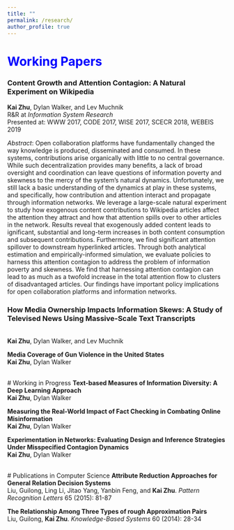 ```yaml
---
title: ""
permalink: /research/
author_profile: true
---
```


# <span style="color:blue">Working Papers</span>
### Content Growth and Attention Contagion: A Natural Experiment on Wikipedia

**Kai Zhu**, Dylan Walker, and Lev Muchnik <br>
R&R at *Information System Research* <br>
Presented at: WWW 2017, CODE 2017, WISE 2017, SCECR 2018, WEBEIS 2019

_Abstract_: Open collaboration platforms have fundamentally changed the way knowledge is produced, disseminated and consumed. In these systems, contributions arise organically with little to no central governance. While such decentralization provides many benefits, a lack of broad oversight and coordination can leave questions of information poverty and skewness to the mercy of the system’s natural dynamics. Unfortunately, we still lack a basic understanding of the dynamics at play in these systems, and specifically, how contribution and attention interact and propagate through information networks. We leverage a large-scale natural experiment to study how exogenous content contributions to Wikipedia articles affect the attention they attract and how that attention spills over to other articles in the network. Results reveal that exogenously added content leads to ignificant, substantial and long-term increases in both content consumption and subsequent contributions. Furthermore, we find significant attention spillover to downstream hyperlinked articles. Through both analytical estimation and empirically-informed simulation, we evaluate policies to harness this attention contagion to address the problem of information poverty and skewness. We find that harnessing attention contagion can lead to as much as a twofold increase in the total attention flow to clusters of disadvantaged articles. Our findings have important policy implications for open collaboration platforms and information networks.


### How Media Ownership Impacts Information Skews: A Study of Televised News Using Massive-Scale Text Transcripts
<br><b>Kai Zhu</b>, Dylan Walker, and Lev Muchnik

<b>Media Coverage of Gun Violence in the United States</b> 
<br><b>Kai Zhu</b>, Dylan Walker

<br>
# Working in Progress
<b>Text-based Measures of Information Diversity: A Deep Learning Approach</b> 
<br><b>Kai Zhu</b>, Dylan Walker

<b>Measuring the Real-World Impact of Fact Checking in Combating Online Misinformation</b> 
<br><b>Kai Zhu</b>, Dylan Walker

<b>Experimentation in Networks: Evaluating Design and Inference Strategies Under Misspecified Contagion Dynamics</b> 
<br><b>Kai Zhu</b>, Dylan Walker

<br>
# Publications in Computer Science
<b>Attribute Reduction Approaches for General Relation Decision Systems</b> 
<br>Liu, Guilong, Ling Li, Jitao Yang, Yanbin Feng, and <b>Kai Zhu</b>. <i>Pattern Recognition Letters</i> 65 (2015): 81-87

<b>The Relationship Among Three Types of rough Approximation Pairs</b> 
<br>Liu, Guilong, <b>Kai Zhu</b>. <i>Knowledge-Based Systems</i> 60 (2014): 28-34

